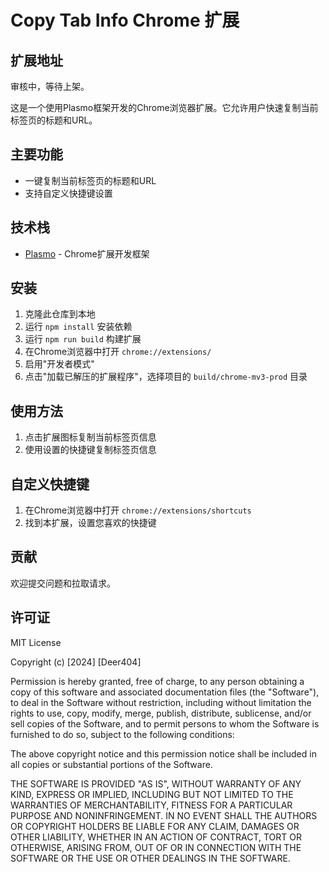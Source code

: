 # Copy Tab Info Chrome 扩展

## 扩展地址
审核中，等待上架。

这是一个使用Plasmo框架开发的Chrome浏览器扩展。它允许用户快速复制当前标签页的标题和URL。

## 主要功能

- 一键复制当前标签页的标题和URL
- 支持自定义快捷键设置

## 技术栈

- [Plasmo](https://docs.plasmo.com/) - Chrome扩展开发框架

## 安装

1. 克隆此仓库到本地
2. 运行 `npm install` 安装依赖
3. 运行 `npm run build` 构建扩展
4. 在Chrome浏览器中打开 `chrome://extensions/`
5. 启用"开发者模式"
6. 点击"加载已解压的扩展程序"，选择项目的 `build/chrome-mv3-prod` 目录

## 使用方法

1. 点击扩展图标复制当前标签页信息
2. 使用设置的快捷键复制标签页信息

## 自定义快捷键

1. 在Chrome浏览器中打开 `chrome://extensions/shortcuts`
2. 找到本扩展，设置您喜欢的快捷键

## 贡献

欢迎提交问题和拉取请求。

## 许可证

MIT License

Copyright (c) [2024] [Deer404]

Permission is hereby granted, free of charge, to any person obtaining a copy
of this software and associated documentation files (the "Software"), to deal
in the Software without restriction, including without limitation the rights
to use, copy, modify, merge, publish, distribute, sublicense, and/or sell
copies of the Software, and to permit persons to whom the Software is
furnished to do so, subject to the following conditions:

The above copyright notice and this permission notice shall be included in all
copies or substantial portions of the Software.

THE SOFTWARE IS PROVIDED "AS IS", WITHOUT WARRANTY OF ANY KIND, EXPRESS OR
IMPLIED, INCLUDING BUT NOT LIMITED TO THE WARRANTIES OF MERCHANTABILITY,
FITNESS FOR A PARTICULAR PURPOSE AND NONINFRINGEMENT. IN NO EVENT SHALL THE
AUTHORS OR COPYRIGHT HOLDERS BE LIABLE FOR ANY CLAIM, DAMAGES OR OTHER
LIABILITY, WHETHER IN AN ACTION OF CONTRACT, TORT OR OTHERWISE, ARISING FROM,
OUT OF OR IN CONNECTION WITH THE SOFTWARE OR THE USE OR OTHER DEALINGS IN THE
SOFTWARE.